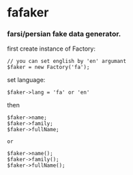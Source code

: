 # fafaker
### farsi/persian fake data generator.

first create instance of Factory:
```
// you can set english by 'en' argumant
$faker = new Factory('fa');
```

set language:
```
$faker->lang = 'fa' or 'en'
```

then 
```
$faker->name;
$faker->family;
$faker->fullName;

or

$faker->name();
$faker->family();
$faker->fullName();
```